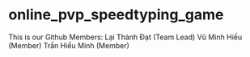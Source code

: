 # online_pvp_speedtyping_game
 
This is our Github
Members: 
    Lại Thành Đạt (Team Lead) 
    Vũ Minh Hiếu (Member)
    Trần Hiếu Minh (Member)
